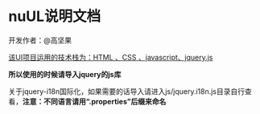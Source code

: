 # nuUL说明文档

 开发作者：@高坚果

<u>该UI项目运用的技术栈为：HTML 、CSS 、javascript、jquery.js</u>

**所以使用的时候请导入jquery的js库**

关于jquery-i18n国际化，如果需要的话导入请进入js/jquery.i18n.js目录自行查看，**注意：不同语言请用“.properties”后缀来命名**

